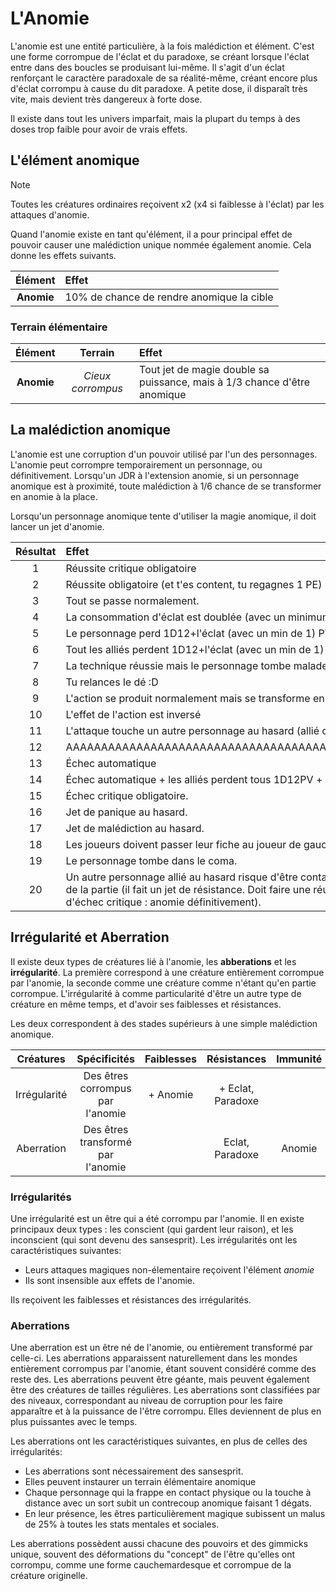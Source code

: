 # L'Anomie

L'anomie est une entité particulière, à la fois malédiction et élément. C'est une forme corrompue de l'éclat et du paradoxe, se créant lorsque l'éclat entre dans des boucles se produisant lui-même. Il s'agit d'un éclat renforçant le caractère paradoxale de sa réalité-même, créant encore plus d'éclat corrompu à cause du dit paradoxe. A petite dose, il disparaît très vite, mais devient très dangereux à forte dose.

Il existe dans tout les univers imparfait, mais la plupart du temps à des doses trop faible pour avoir de vrais effets.

## L'élément anomique

> [!NOTE]
> Toutes les créatures ordinaires reçoivent x2 (x4 si faiblesse à l'éclat) par les attaques d'anomie.

Quand l'anomie existe en tant qu'élément, il a pour principal effet de pouvoir causer une malédiction unique nommée également anomie. Cela donne les effets suivants.

| Élément | Effet |
|:-------:|:------|
| **Anomie** | 10% de chance de rendre anomique la cible |

### Terrain élémentaire

| Élément | Terrain | Effet |
|:-------:|:-------:|:------|
| **Anomie** | *Cieux corrompus* | Tout jet de magie double sa puissance, mais à 1/3 chance d'être anomique |

## La malédiction anomique

L'anomie est une corruption d'un pouvoir utilisé par l'un des personnages. L'anomie peut corrompre temporairement un personnage, ou définitivement. Lorsqu'un JDR à l'extension anomie, si un personnage anomique est à proximité, toute malédiction à 1/6 chance de se transformer en anomie à la place.

Lorsqu'un personnage anomique tente d'utiliser la magie anomique, il doit lancer un jet d'anomie.

| Résultat | Effet |
|:--------:|:------|
|  1 | Réussite critique obligatoire |
|  2 | Réussite obligatoire (et t'es content, tu regagnes 1 PE) |
|  3 | Tout se passe normalement. |
|  4 | La consommation d'éclat est doublée (avec un minimum de 1). |
|  5 | Le personnage perd 1D12+l'éclat (avec un min de 1) PV. |
|  6 | Tout les alliés perdent 1D12+l'éclat (avec un min de 1) PE. |
|  7 | La technique réussie mais le personnage tombe malade (jet de pestilence) |
|  8 | Tu relances le dé :D |
|  9 | L'action se produit normalement mais se transforme en plante verte après. |
| 10 | L'effet de l'action est inversé |
| 11 | L'attaque touche un autre personnage au hasard (allié comme ennemi) |
| 12 | AAAAAAAAAAAAAAAAAAAAAAAAAAAAAAAAAAAAAAAAAAAAAAAAAAAAAAAAAH |
| 13 | Échec automatique |
| 14 | Échec automatique + les alliés perdent tous 1D12PV + l'éclat de la capacité. |
| 15 | Échec critique obligatoire. |
| 16 | Jet de panique au hasard. |
| 17 | Jet de malédiction au hasard. |
| 18 | Les joueurs doivent passer leur fiche au joueur de gauche. |
| 19 | Le personnage tombe dans le coma. |
| 20 | Un autre personnage allié au hasard risque d'être contaminé par l'anomie jusqu'à la fin de la partie (il fait un jet de résistance. Doit faire une réussite critique pour tenir, en cas d'échec critique : anomie définitivement). |

## Irrégularité et Aberration

Il existe deux types de créatures lié à l'anomie, les **abberations** et les **irrégularité**. La première correspond à une créature entièrement corrompue par l'anomie, la seconde comme une créature comme n'étant qu'en partie corrompue. L'irrégularité à comme particularité d'être un autre type de créature en même temps, et d'avoir ses faiblesses et résistances.

Les deux correspondent à des stades supérieurs à une simple malédiction anomique.

| Créatures | Spécificités | Faiblesses | Résistances | Immunité |
|:---------:|:------------:|:----------:|:-----------:|:--------:|
| Irrégularité | Des êtres corrompus par l'anomie | <Divers> + Anomie | <Divers> + Eclat, Paradoxe | <Divers> |
| Aberration  | Des êtres transformé par l'anomie | | Eclat, Paradoxe | Anomie |

### Irrégularités

Une irrégularité est un être qui a été corrompu par l'anomie. Il en existe principaux deux types : les conscient (qui gardent leur raison), et les inconscient (qui sont devenu des sansesprit). Les irrégularités ont les caractéristiques suivantes:

- Leurs attaques magiques non-élementaire reçoivent l'élément *anomie*
- Ils sont insensible aux effets de l'anomie.

Ils reçoivent les faiblesses et résistances des irrégularités.

### Aberrations

Une aberration est un être né de l'anomie, ou entièrement transformé par celle-ci. Les aberrations apparaissent naturellement dans les mondes entièrement corrompus par l'anomie, étant souvent considéré comme des reste des. Les aberrations peuvent être géante, mais peuvent également être des créatures de tailles régulières. Les aberrations sont classifiées par des niveaux, correspondant au niveau de corruption pour les faire apparaître et à la puissance de l'être corrompu. Elles deviennent de plus en plus puissantes avec le temps.

Les aberrations ont les caractéristiques suivantes, en plus de celles des irrégularités:
- Les aberrations sont nécessairement des sansesprit.
- Elles peuvent instaurer un terrain élémentaire anomique
- Chaque personnage qui la frappe en contact physique ou la touche à distance avec un sort subit un contrecoup anomique faisant 1 dégats.
- En leur présence, les êtres particulièrement magique subissent un malus de 25% à toutes les stats mentales et sociales.

Les aberrations possèdent aussi chacune des pouvoirs et des gimmicks unique, souvent des déformations du "concept" de l'être qu'elles ont corrompu, comme une forme cauchemardesque et corrompue de la créature originelle.

